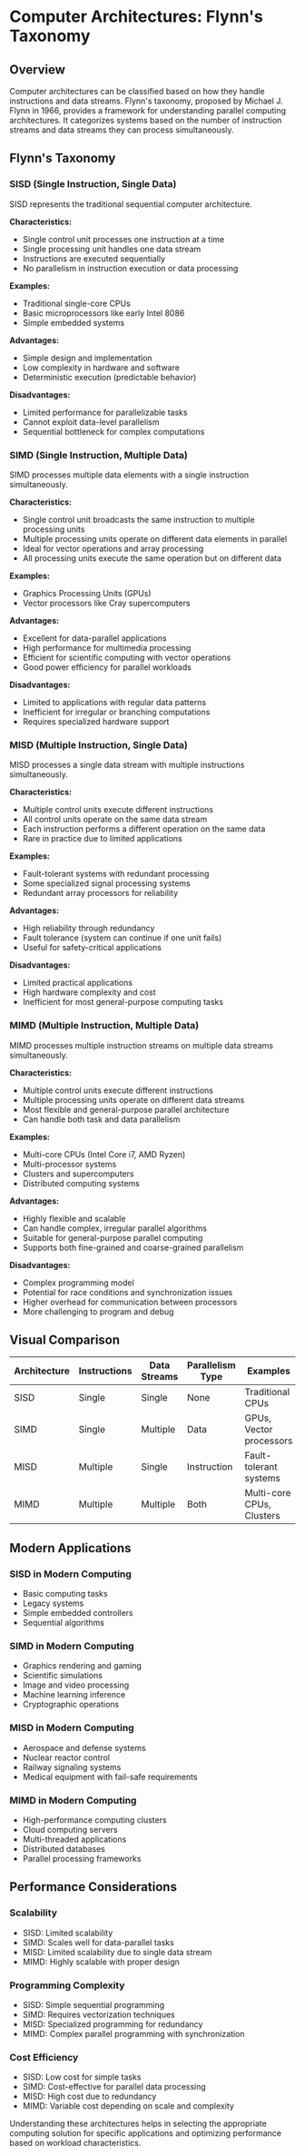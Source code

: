 # Computer Architectures: Flynn's Taxonomy

## Overview

Computer architectures can be classified based on how they handle instructions and data streams. Flynn's taxonomy, proposed by Michael J. Flynn in 1966, provides a framework for understanding parallel computing architectures. It categorizes systems based on the number of instruction streams and data streams they can process simultaneously.

## Flynn's Taxonomy

### SISD (Single Instruction, Single Data)
SISD represents the traditional sequential computer architecture.

**Characteristics:**
- Single control unit processes one instruction at a time
- Single processing unit handles one data stream
- Instructions are executed sequentially
- No parallelism in instruction execution or data processing

**Examples:**
- Traditional single-core CPUs
- Basic microprocessors like early Intel 8086
- Simple embedded systems

**Advantages:**
- Simple design and implementation
- Low complexity in hardware and software
- Deterministic execution (predictable behavior)

**Disadvantages:**
- Limited performance for parallelizable tasks
- Cannot exploit data-level parallelism
- Sequential bottleneck for complex computations

### SIMD (Single Instruction, Multiple Data)
SIMD processes multiple data elements with a single instruction simultaneously.

**Characteristics:**
- Single control unit broadcasts the same instruction to multiple processing units
- Multiple processing units operate on different data elements in parallel
- Ideal for vector operations and array processing
- All processing units execute the same operation but on different data

**Examples:**
- Graphics Processing Units (GPUs)
- Vector processors like Cray supercomputers

**Advantages:**
- Excellent for data-parallel applications
- High performance for multimedia processing
- Efficient for scientific computing with vector operations
- Good power efficiency for parallel workloads

**Disadvantages:**
- Limited to applications with regular data patterns
- Inefficient for irregular or branching computations
- Requires specialized hardware support

### MISD (Multiple Instruction, Single Data)
MISD processes a single data stream with multiple instructions simultaneously.

**Characteristics:**
- Multiple control units execute different instructions
- All control units operate on the same data stream
- Each instruction performs a different operation on the same data
- Rare in practice due to limited applications

**Examples:**
- Fault-tolerant systems with redundant processing
- Some specialized signal processing systems
- Redundant array processors for reliability

**Advantages:**
- High reliability through redundancy
- Fault tolerance (system can continue if one unit fails)
- Useful for safety-critical applications

**Disadvantages:**
- Limited practical applications
- High hardware complexity and cost
- Inefficient for most general-purpose computing tasks

### MIMD (Multiple Instruction, Multiple Data)
MIMD processes multiple instruction streams on multiple data streams simultaneously.

**Characteristics:**
- Multiple control units execute different instructions
- Multiple processing units operate on different data streams
- Most flexible and general-purpose parallel architecture
- Can handle both task and data parallelism

**Examples:**
- Multi-core CPUs (Intel Core i7, AMD Ryzen)
- Multi-processor systems
- Clusters and supercomputers
- Distributed computing systems

**Advantages:**
- Highly flexible and scalable
- Can handle complex, irregular parallel algorithms
- Suitable for general-purpose parallel computing
- Supports both fine-grained and coarse-grained parallelism

**Disadvantages:**
- Complex programming model
- Potential for race conditions and synchronization issues
- Higher overhead for communication between processors
- More challenging to program and debug

## Visual Comparison

| Architecture | Instructions | Data Streams | Parallelism Type | Examples |
|--------------|--------------|--------------|------------------|----------|
| SISD | Single | Single | None | Traditional CPUs |
| SIMD | Single | Multiple | Data | GPUs, Vector processors |
| MISD | Multiple | Single | Instruction | Fault-tolerant systems |
| MIMD | Multiple | Multiple | Both | Multi-core CPUs, Clusters |

## Modern Applications

### SISD in Modern Computing
- Basic computing tasks
- Legacy systems
- Simple embedded controllers
- Sequential algorithms

### SIMD in Modern Computing
- Graphics rendering and gaming
- Scientific simulations
- Image and video processing
- Machine learning inference
- Cryptographic operations

### MISD in Modern Computing
- Aerospace and defense systems
- Nuclear reactor control
- Railway signaling systems
- Medical equipment with fail-safe requirements

### MIMD in Modern Computing
- High-performance computing clusters
- Cloud computing servers
- Multi-threaded applications
- Distributed databases
- Parallel processing frameworks

## Performance Considerations

### Scalability
- SISD: Limited scalability
- SIMD: Scales well for data-parallel tasks
- MISD: Limited scalability due to single data stream
- MIMD: Highly scalable with proper design

### Programming Complexity
- SISD: Simple sequential programming
- SIMD: Requires vectorization techniques
- MISD: Specialized programming for redundancy
- MIMD: Complex parallel programming with synchronization

### Cost Efficiency
- SISD: Low cost for simple tasks
- SIMD: Cost-effective for parallel data processing
- MISD: High cost due to redundancy
- MIMD: Variable cost depending on scale and complexity

Understanding these architectures helps in selecting the appropriate computing solution for specific applications and optimizing performance based on workload characteristics.